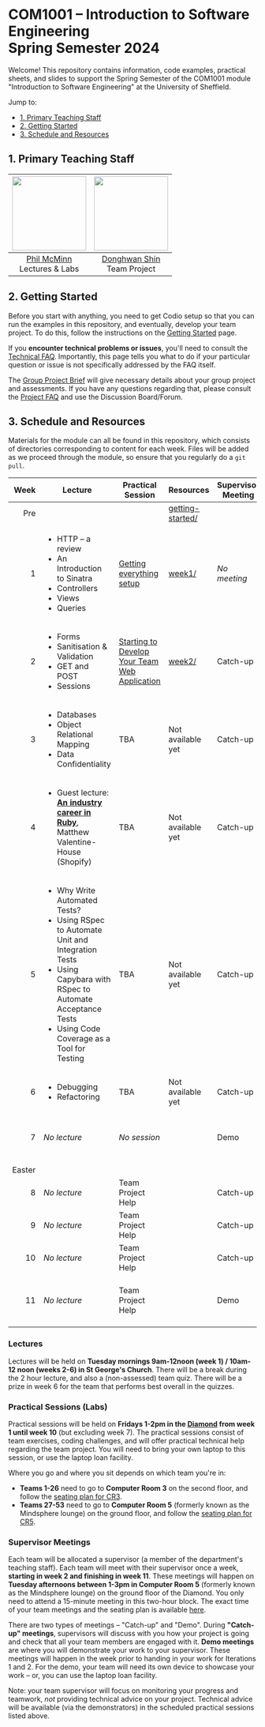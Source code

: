 # COM1001 – Introduction to Software Engineering <br /> Spring Semester 2024

Welcome! This repository contains information, code examples, practical sheets, and slides to support the Spring Semester of the COM1001 module "Introduction to Software Engineering" at the University of Sheffield.

Jump to:
* [1. Primary Teaching Staff](#1-primary-teaching-staff)
* [2. Getting Started](#2-getting-started)
* [3. Schedule and Resources](#3-schedule-and-resources)

## 1. Primary Teaching Staff

  |<img src="./misc/phil.jpg" width="150"/> | <img src="./misc/donghwan.jpg" width="150"/>|
  |:----------------------------------------:|:--------------------------------------------:|
  | [Phil McMinn](https://mcminn.info) <br /> Lectures & Labs | [Donghwan Shin](https://www.dshin.info) <br /> Team Project |

## 2. Getting Started

Before you start with anything, you need to get Codio setup so that you can  run the examples in this repository, and eventually, develop your team project. To do this, follow the instructions on the [Getting Started](./getting-started/README.md) page.

If you **encounter technical problems or issues**, you'll need to consult the [Technical FAQ](technical-FAQ.md). Importantly, this page tells you what to do if your particular question or issue is not specifically addressed by the FAQ itself. 

The [Group Project Brief](Spring-Project-Brief.md) will give necessary details about your group project and assessments. If you have any questions regarding that, please consult the [Project FAQ](https://github.com/UoS-COM1001/com1001-2024/blob/main/project-FAQ.md) and use the Discussion Board/Forum. 

## 3. Schedule and Resources

Materials for the module can all be found in this repository, which consists of directories corresponding to content for each week. Files will be added as we proceed through the module, so ensure that you regularly do a `git pull`.

| Week | Lecture | Practical Session | Resources | Supervisor Meeting | Deadline |
|-:|-|-|-|-|-|
|Pre   | | | [getting-started/](./getting-started/) |
|1     | <ul><li>HTTP – a review</li><li>An Introduction to Sinatra</li><li>Controllers</li><li>Views</li><li>Queries</li></ul>| [Getting everything setup](week1/practical.md) | [week1/](./week1/) | *No meeting* | |
|2     | <ul><li>Forms</li><li>Sanitisation & Validation</li><li>GET and POST</li><li>Sessions</li></ul> | [Starting to Develop Your Team Web Application](week2/practical.md) | [week2/](./week2/)| Catch-up | |
|3     | <ul><li>Databases</li><li>Object Relational Mapping</li><li>Data Confidentiality</ul> | TBA | Not available yet| Catch-up | |
|4     | <ul><li>Guest lecture: **[An industry career in Ruby](./misc/guest-lecture.md)**, Matthew Valentine-House (Shopify)</li></ul> | TBA | Not available yet| Catch-up | |
|5     | <ul><li>Why Write Automated Tests?</li><li>Using RSpec to Automate Unit and Integration Tests</li><li>Using Capybara with RSpec to Automate Acceptance Tests</li><li>Using Code Coverage as a Tool for Testing</li></ul> | TBA | Not available yet| Catch-up | |
|6     | <ul><li>Debugging</li><li>Refactoring</li></ul> | TBA | Not available yet| Catch-up | |
|7     | *No lecture* | *No session* | | Demo | Iteration 1 <br /> Fri 22 Mar, 15:00 |
|Easter|
|8     | *No lecture* | Team Project Help | | Catch-up | |
|9     | *No lecture* | Team Project Help | | Catch-up | |
|10    | *No lecture* | Team Project Help | | Catch-up | |
|11    | *No lecture* | Team Project Help | | Demo | Iteration 2 <br /> Fri 10 May, 15:00 |

### Lectures

Lectures will be held on **Tuesday mornings 9am-12noon (week 1) / 10am-12 noon (weeks 2-6) in St George's Church**. There will be a break during the 2 hour lecture, and also a (non-assessed) team quiz. There will be a prize in week 6 for the team that performs best overall in the quizzes. 

### Practical Sessions (Labs)

Practical sessions will be held on **Fridays 1-2pm in the [Diamond](https://www.sheffield.ac.uk/engineering/diamond-engineering/floor-plans) from week 1 until week 10** (but excluding week 7). The practical sessions consist of team exercises, coding challenges, and will offer practical technical help regarding the team project. You will need to bring your own laptop to this session, or use the laptop loan facility.

Where you go and where you sit depends on which team you're in:

* **Teams 1-26** need to go to **Computer Room 3** on the second floor, and follow the [seating plan for CR3](misc/CR3-seating-plan.pdf).
* **Teams 27-53** need to go to **Computer Room 5** (formerly known as the Mindsphere lounge) on the ground floor, and follow the [seating plan for CR5](misc/CR5-seating-plan.pdf).

### Supervisor Meetings

Each team will be allocated a supervisor (a member of the department's teaching staff). Each team will meet with their supervisor once a week, **starting in week 2 and finishing in week 11**. These meetings will happen on **Tuesday afternoons between 1-3pm in Computer Room 5** (formerly known as the Mindsphere lounge) on the ground floor of the Diamond. You only need to attend a 15-minute meeting in this two-hour block. The exact time of your team meetings and the seating plan is available [here](misc/CR5-seating-plan-supervisor-meeting.pdf). 

There are two types of meetings – "Catch-up" and "Demo". During **"Catch-up" meetings**, supervisors will discuss with you how your project is going and check that all your team members are engaged with it. **Demo meetings** are where you will demonstrate your work to your supervisor. These meetings will happen in the week prior to handing in your work for Iterations 1 and 2. For the demo, your team will need its own device to showcase your work – or, you can use the laptop loan facility.

Note: your team supervisor will focus on monitoring your progress and teamwork, *not* providing technical advice on your project. Technical advice will be available (via the demonstrators) in the scheduled practical sessions listed above. 

